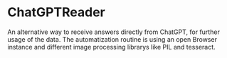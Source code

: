 # ChatGPTReader
An alternative way to receive answers directly from ChatGPT, for further usage of the data.
The automatization routine is using an open Browser instance and different image processing librarys like PIL and tesseract.










